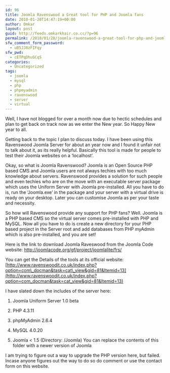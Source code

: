 ```yaml
---
id: 96
title: Joomla Ravenswood a Great tool for PHP and Joomla fans
date: 2010-01-28T14:47:19+00:00
author: Omkar
layout: post
guid: http://feeds.omkarkhair.co.cc/?p=96
permalink: /2010/01/28/joomla-ravenswood-a-great-tool-for-php-and-joomla-fans/
sfw_comment_form_password:
  - uB5JJ8zFIFqy
sfw_pwd:
  - cETPqDhuGCq5
categories:
  - Uncategorized
tags:
  - joomla
  - mysql
  - php
  - phpmyadmin
  - ravenswood
  - server
  - virtual
---
```

Well, I have not blogged for over a month now due to hectic schedules and plan to get back on track now as we enter the New year. So Happy New year to all.

Getting back to the topic I plan to discuss today. I have been using this Ravenswood Joomla Server for about an year now and I found it unfair not to talk about it, as its really helpful. Basically this tool is made for people to test their Joomla websites on a &#8216;localhost&#8217;.

Okay, so what is Joomla Ravenswood? Joomla is an Open Source PHP based CMS and Joomla users are not always techies with too much knowledge about servers. Ravenswood provides a solution for such people and even techies who are on the move with an executable server package which uses the Uniform Server with Joomla pre-installed. All you have to do is, run the &#8216;Joomla.exe&#8217; in the package and your server with a virtual drive is ready on your desktop. Later you can customise Joomla as per your taste and necessity.

So how will Ravenswood provide any support for PHP fans? Well. Joomla is a PHP based CMS so the virtual server comes pre-installed with PHP and MySQL. Now all you have to do is create a new directory for your PHP based project in the Server root and add databases from PHP myAdmin which is also pre-installed, and you are set!

Here is the link to download Joomla Raveswood from the Joomla Code website: <http://joomlacode.org/gf/project/joomlalite/frs/>

You can get the Details of the tools at its official website: [http://www.ravenswoodit.co.uk/index.php?option=com\_docman&task=cat\_view&gid=81&Itemid=13](http://www.ravenswoodit.co.uk/index.php?option=com_docman&task=cat_view&gid=81&Itemid=13)

I have slated down the includes of the server here:

1) Joomla Uniform Server 1.0 beta

2) PHP 4.3.11

3) phpMyAdmin 2.6.4

4) MySQL 4.0.20

5) Joomla < 1.5 (Directory: /Joomla) You can replace the contents of this folder with a newer version of Joomla

I am trying to figure out a way to upgrade the PHP version here, but failed. Incase anyone figures out the way to do so do comment or use the contact form on this website.